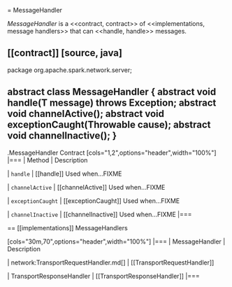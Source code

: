 = MessageHandler

*MessageHandler* is a <<contract, contract>> of <<implementations, message handlers>> that can <<handle, handle>> messages.

[[contract]]
[source, java]
----
package org.apache.spark.network.server;

abstract class MessageHandler<T extends Message> {
  abstract void handle(T message) throws Exception;
  abstract void channelActive();
  abstract void exceptionCaught(Throwable cause);
  abstract void channelInactive();
}
----

.MessageHandler Contract
[cols="1,2",options="header",width="100%"]
|===
| Method
| Description

| `handle`
| [[handle]] Used when...FIXME

| `channelActive`
| [[channelActive]] Used when...FIXME

| `exceptionCaught`
| [[exceptionCaught]] Used when...FIXME

| `channelInactive`
| [[channelInactive]] Used when...FIXME
|===

== [[implementations]] MessageHandlers

[cols="30m,70",options="header",width="100%"]
|===
| MessageHandler
| Description

| network:TransportRequestHandler.md[]
| [[TransportRequestHandler]]

| TransportResponseHandler
| [[TransportResponseHandler]]
|===
